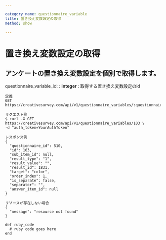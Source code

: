```yaml
---

category_name: questionnaire_variable
title: 置き換え変数設定の取得
method: show

---
```


# 置き換え変数設定の取得

## アンケートの置き換え変数設定を個別で取得します。

questionnaire_variable_id:
: __integer__
: 取得する置き換え変数設定のid

~~~
定義
GET https://creativesurvey.com/api/v1/questionnaire_variables/:questionnaire_variable_id

リクエスト例
$ curl -X GET https://creativesurvey.com/api/v1/questionnaire_variables/103 \
-d "auth_token=YourAuthToken"

レスポンス例
{
  "questionnaire_id": 510,
  "id": 103,
  "sub_item_id": null,
  "result_type": "1",
  "result_value": "",
  "result_id": 1831,
  "target": "color",
  "order_index": 1,
  "is_separate": false,
  "separator": "",
  "answer_item_id": null
}

リソースが存在しない場合
{
  "message": "resource not found"
}
~~~

~~~
def ruby_code
  # ruby code goes here
end
~~~


